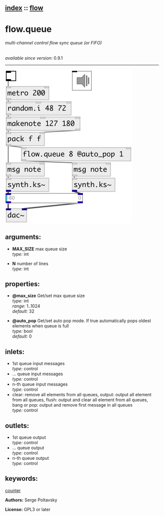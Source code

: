 [index](index.html) :: [flow](category_flow.html)
---

# flow.queue

###### multi-channel control flow sync queue (or FIFO)

*available since version:* 0.9.1

---




[![example](../examples/img/flow.queue.jpg)](../examples/pd/flow.queue.pd)



## arguments:

* **MAX_SIZE**
max queue size<br>
_type:_ int<br>

* **N**
number of lines<br>
_type:_ int<br>





## properties:

* **@max_size** 
Get/set max queue size<br>
_type:_ int<br>
_range:_ 1..1024<br>
_default:_ 32<br>

* **@auto_pop** 
Get/set auto pop mode. If true automatically pops oldest elements when queue is full<br>
_type:_ bool<br>
_default:_ 0<br>



## inlets:

* 1st queue input messages<br>
_type:_ control
* ... queue input messages<br>
_type:_ control
* n-th queue input messages<br>
_type:_ control
* clear: remove all elements from all queues, output: output all element from all queues, flush: output and clear all element from all queues, bang or pop: output and remove first message in all queues<br>
_type:_ control



## outlets:

* 1st queue output<br>
_type:_ control
* ... queue output<br>
_type:_ control
* n-th queue output<br>
_type:_ control



## keywords:

[counter](keywords/counter.html)






**Authors:** Serge Poltavsky




**License:** GPL3 or later





